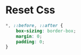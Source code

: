 # Reset Css

````css
*, ::before, ::after {
    box-sizing: border-box;
    margin: 0;
    padding: 0;
}
````

